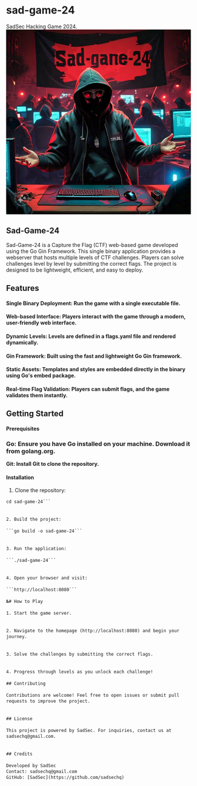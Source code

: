 # sad-game-24
SadSec Hacking Game 2024.
![sadsec ctf banner](banner.jpg)

## Sad-Game-24

Sad-Game-24 is a Capture the Flag (CTF) web-based game developed using the Go Gin Framework. This single binary application provides a webserver that hosts multiple levels of CTF challenges. Players can solve challenges level by level by submitting the correct flags. The project is designed to be lightweight, efficient, and easy to deploy.

## Features

#### Single Binary Deployment: Run the game with a single executable file.

#### Web-based Interface: Players interact with the game through a modern, user-friendly web interface.

#### Dynamic Levels: Levels are defined in a flags.yaml file and rendered dynamically.

#### Gin Framework: Built using the fast and lightweight Go Gin framework.

#### Static Assets: Templates and styles are embedded directly in the binary using Go's embed package.

#### Real-time Flag Validation: Players can submit flags, and the game validates them instantly.

## Getting Started

#### Prerequisites

### Go: Ensure you have Go installed on your machine. Download it from golang.org.

**Git: Install Git to clone the repository.**


#### Installation

1. Clone the repository:

```git clone https://github.com/your-username/sad-game-24.git
cd sad-game-24```


2. Build the project:

```go build -o sad-game-24```


3. Run the application:

```./sad-game-24```


4. Open your browser and visit:

```http://localhost:8080```

№# How to Play

1. Start the game server.


2. Navigate to the homepage (http://localhost:8080) and begin your journey.


3. Solve the challenges by submitting the correct flags.


4. Progress through levels as you unlock each challenge!

## Contributing

Contributions are welcome! Feel free to open issues or submit pull requests to improve the project.


## License

This project is powered by SadSec. For inquiries, contact us at sadsechq@gmail.com.


## Credits

Developed by SadSec
Contact: sadsechq@gmail.com
GitHub: [SadSec](https://github.com/sadsechq)